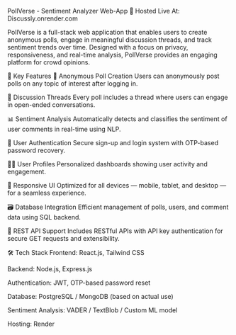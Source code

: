  PollVerse - Sentiment Analyzer Web-App
🔗 Hosted Live At: Discussly.onrender.com

PollVerse is a full-stack web application that enables users to create anonymous polls, engage in meaningful discussion threads, and track sentiment trends over time. Designed with a focus on privacy, responsiveness, and real-time analysis, PollVerse provides an engaging platform for crowd opinions.

🧠 Key Features
🔐 Anonymous Poll Creation
Users can anonymously post polls on any topic of interest after logging in.

💬 Discussion Threads
Every poll includes a thread where users can engage in open-ended conversations.

📊 Sentiment Analysis
Automatically detects and classifies the sentiment of user comments in real-time using NLP.

👥 User Authentication
Secure sign-up and login system with OTP-based password recovery.

🙋‍♂️ User Profiles
Personalized dashboards showing user activity and engagement.

📱 Responsive UI
Optimized for all devices — mobile, tablet, and desktop — for a seamless experience.

🗃️ Database Integration
Efficient management of polls, users, and comment data using SQL backend.

🔌 REST API Support
Includes RESTful APIs with API key authentication for secure GET requests and extensibility.

🛠️ Tech Stack
Frontend: React.js, Tailwind CSS

Backend: Node.js, Express.js

Authentication: JWT, OTP-based password reset

Database: PostgreSQL / MongoDB (based on actual use)

Sentiment Analysis: VADER / TextBlob / Custom ML model

Hosting: Render

